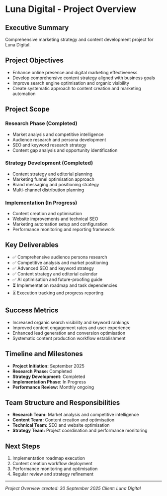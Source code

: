 # Luna Digital - Project Overview

## Executive Summary
Comprehensive marketing strategy and content development project for Luna Digital.

## Project Objectives
- Enhance online presence and digital marketing effectiveness
- Develop comprehensive content strategy aligned with business goals
- Improve search engine optimisation and organic visibility
- Create systematic approach to content creation and marketing automation

## Project Scope

### Research Phase (Completed)
- Market analysis and competitive intelligence
- Audience research and persona development
- SEO and keyword research strategy
- Content gap analysis and opportunity identification

### Strategy Development (Completed)
- Content strategy and editorial planning
- Marketing funnel optimisation approach
- Brand messaging and positioning strategy
- Multi-channel distribution planning

### Implementation (In Progress)
- Content creation and optimisation
- Website improvements and technical SEO
- Marketing automation setup and configuration
- Performance monitoring and reporting framework

## Key Deliverables
- ✅ Comprehensive audience persona research
- ✅ Competitive analysis and market positioning
- ✅ Advanced SEO and keyword strategy
- ✅ Content strategy and editorial calendar
- ✅ AI optimisation and future-proofing guide
- ⏳ Implementation roadmap and task dependencies
- ⏳ Execution tracking and progress reporting

## Success Metrics
- Increased organic search visibility and keyword rankings
- Improved content engagement rates and user experience
- Enhanced lead generation and conversion optimisation
- Systematic content production workflow establishment

## Timeline and Milestones
- **Project Initiation:** September 2025
- **Research Phase:** Completed
- **Strategy Development:** Completed
- **Implementation Phase:** In Progress
- **Performance Review:** Monthly ongoing

## Team Structure and Responsibilities
- **Research Team:** Market analysis and competitive intelligence
- **Content Team:** Content creation and optimisation
- **Technical Team:** SEO and website optimisation
- **Strategy Team:** Project coordination and performance monitoring

## Next Steps
1. Implementation roadmap execution
2. Content creation workflow deployment
3. Performance monitoring and optimisation
4. Regular review and strategy refinement

---
*Project Overview created: 30 September 2025*
*Client: Luna Digital*
